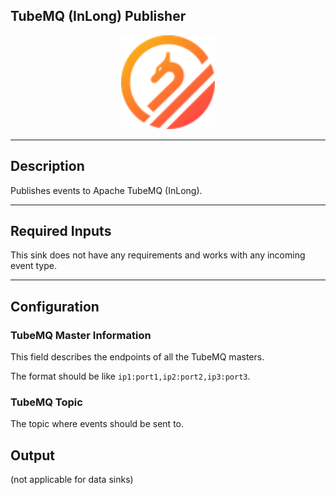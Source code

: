 <!--
  ~ Licensed to the Apache Software Foundation (ASF) under one or more
  ~ contributor license agreements.  See the NOTICE file distributed with
  ~ this work for additional information regarding copyright ownership.
  ~ The ASF licenses this file to You under the Apache License, Version 2.0
  ~ (the "License"); you may not use this file except in compliance with
  ~ the License.  You may obtain a copy of the License at
  ~
  ~    http://www.apache.org/licenses/LICENSE-2.0
  ~
  ~ Unless required by applicable law or agreed to in writing, software
  ~ distributed under the License is distributed on an "AS IS" BASIS,
  ~ WITHOUT WARRANTIES OR CONDITIONS OF ANY KIND, either express or implied.
  ~ See the License for the specific language governing permissions and
  ~ limitations under the License.
  ~
  -->

## TubeMQ (InLong) Publisher

<p align="center"> 
    <img src="icon.svg" width="150px;" class="pe-image-documentation"/>
</p>

***

## Description

Publishes events to Apache TubeMQ (InLong).

***

## Required Inputs

This sink does not have any requirements and works with any incoming event type.

***

## Configuration

### TubeMQ Master Information

This field describes the endpoints of all the TubeMQ masters. 

The format should be like `ip1:port1,ip2:port2,ip3:port3`.


### TubeMQ Topic

The topic where events should be sent to.


## Output

(not applicable for data sinks)
